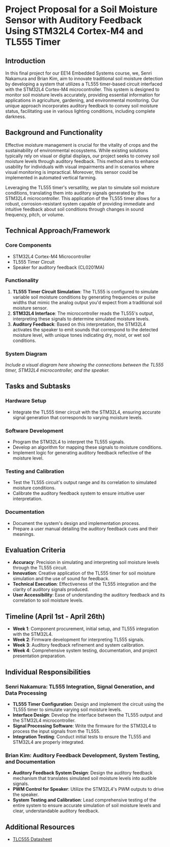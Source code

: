 # Project Proposal for a Soil Moisture Sensor with Auditory Feedback Using STM32L4 Cortex-M4 and TL555 Timer

## Introduction

In this final project for our EE14 Embedded Systems course, we, Senri Nakamura and Brian Kim, aim to innovate traditional soil moisture detection by developing a system that utilizes a TL555 timer-based circuit interfaced with the STM32L4 Cortex-M4 microcontroller. This system is designed to monitor soil moisture levels accurately, providing essential information for applications in agriculture, gardening, and environmental monitoring. Our unique approach incorporates auditory feedback to convey soil moisture status, facilitating use in various lighting conditions, including complete darkness.

## Background and Functionality

Effective moisture management is crucial for the vitality of crops and the sustainability of environmental ecosystems. While existing solutions typically rely on visual or digital displays, our project seeks to convey soil moisture levels through auditory feedback. This method aims to enhance usability for individuals with visual impairments and in scenarios where visual monitoring is impractical. Moreover, this sensor could be implemented in automated vertical farming.

Leveraging the TL555 timer's versatility, we plan to simulate soil moisture conditions, translating them into auditory signals generated by the STM32L4 microcontroller. This application of the TL555 timer allows for a robust, corrosion-resistant system capable of providing immediate and intuitive feedback about soil conditions through changes in sound frequency, pitch, or volume.

## Technical Approach/Framework

### Core Components

- STM32L4 Cortex-M4 Microcontroller
- TL555 Timer Circuit
- Speaker for auditory feedback (CL0201MA)

### Functionality

1. **TL555 Timer Circuit Simulation**: The TL555 is configured to simulate variable soil moisture conditions by generating frequencies or pulse widths that mimic the analog output you'd expect from a traditional soil moisture sensor.
2. **STM32L4 Interface**: The microcontroller reads the TL555's output, interpreting these signals to determine simulated moisture levels.
3. **Auditory Feedback**: Based on this interpretation, the STM32L4 activates the speaker to emit sounds that correspond to the detected moisture level, with unique tones indicating dry, moist, or wet soil conditions.

### System Diagram

*Include a visual diagram here showing the connections between the TL555 timer, STM32L4 microcontroller, and the speaker.*

## Tasks and Subtasks

### Hardware Setup

- Integrate the TL555 timer circuit with the STM32L4, ensuring accurate signal generation that corresponds to varying moisture levels.

### Software Development

- Program the STM32L4 to interpret the TL555 signals.
- Develop an algorithm for mapping these signals to moisture conditions.
- Implement logic for generating auditory feedback reflective of the moisture level.

### Testing and Calibration

- Test the TL555 circuit's output range and its correlation to simulated moisture conditions.
- Calibrate the auditory feedback system to ensure intuitive user interpretation.

### Documentation

- Document the system's design and implementation process.
- Prepare a user manual detailing the auditory feedback cues and their meanings.

## Evaluation Criteria

- **Accuracy**: Precision in simulating and interpreting soil moisture levels through the TL555 circuit.
- **Innovation**: Creative application of the TL555 timer for soil moisture simulation and the use of sound for feedback.
- **Technical Execution**: Effectiveness of the TL555 integration and the clarity of auditory signals produced.
- **User Accessibility**: Ease of understanding the auditory feedback and its correlation to soil moisture levels.

## Timeline (April 1st - April 26th)

- **Week 1**: Component procurement, initial setup, and TL555 integration with the STM32L4.
- **Week 2**: Firmware development for interpreting TL555 signals.
- **Week 3**: Auditory feedback refinement and system calibration.
- **Week 4**: Comprehensive system testing, documentation, and project presentation preparation.

## Individual Responsibilities

### Senri Nakamura: TL555 Integration, Signal Generation, and Data Processing

- **TL555 Timer Configuration**: Design and implement the circuit using the TL555 timer to simulate varying soil moisture levels.
- **Interface Design**: Develop the interface between the TL555 output and the STM32L4 microcontroller.
- **Signal Processing Software**: Write the firmware for the STM32L4 to process the input signals from the TL555.
- **Integration Testing**: Conduct initial tests to ensure the TL555 and STM32L4 are properly integrated.

### Brian Kim: Auditory Feedback Development, System Testing, and Documentation

- **Auditory Feedback System Design**: Design the auditory feedback mechanism that translates simulated soil moisture levels into audible signals.
- **PWM Control for Speaker**: Utilize the STM32L4's PWM outputs to drive the speaker.
- **System Testing and Calibration**: Lead comprehensive testing of the entire system to ensure accurate simulation of soil moisture levels and clear, understandable auditory feedback.

## Additional Resources

- [TLC555 Datasheet](https://pdf1.alldatasheet.com/datasheet-pdf/view/28905/TI/TLC555.html)
